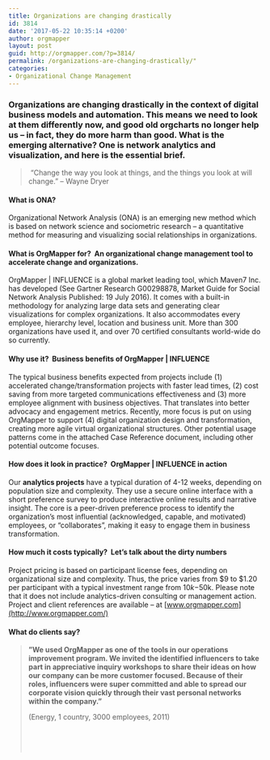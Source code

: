 ```yaml
---
title: Organizations are changing drastically
id: 3814
date: '2017-05-22 10:35:14 +0200'
author: orgmapper
layout: post
guid: http://orgmapper.com/?p=3814/
permalink: /organizations-are-changing-drastically/"
categories:
- Organizational Change Management
---
```


### Organizations are changing drastically in the context of digital business models and automation. This means we need to look at them differently now, and good old orgcharts no longer help us – in fact, they do more harm than good. What is the emerging alternative? One is network analytics and visualization, and here is the essential brief.

>  &#8220;Change the way you look at things, and the things you look at will change.&#8221; – Wayne Dryer

#### **What is ONA?** 

Organizational Network Analysis (ONA) is an emerging new method which is based on network science and sociometric research – a quantitative method for measuring and visualizing social relationships in organizations.

#### **What is OrgMapper for?  An organizational change management tool to accelerate change and organizations.**

OrgMapper | INFLUENCE is a global market leading tool, which Maven7 Inc. has developed (See Gartner Research G00298878, Market Guide for Social Network Analysis Published: 19 July 2016). It comes with a built-in methodology for analyzing large data sets and generating clear visualizations for complex organizations. It also accommodates every employee, hierarchy level, location and business unit. More than 300 organizations have used it, and over 70 certified consultants world-wide do so currently.

#### **Why use it?  Business benefits of OrgMapper | INFLUENCE**

The typical business benefits expected from projects include (1) accelerated change/transformation projects with faster lead times, (2) cost saving from more targeted communications effectiveness and (3) more employee alignment with business objectives. That translates into better advocacy and engagement metrics. Recently, more focus is put on using OrgMapper to support (4) digital organization design and transformation, creating more agile virtual organizational structures. Other potential usage patterns come in the attached Case Reference document, including other potential outcome focuses.

#### **How does it look in practice?  OrgMapper | INFLUENCE in action** 

Our **analytics projects** have a typical duration of 4-12 weeks, depending on population size and complexity. They use a secure online interface with a short preference survey to produce interactive online results and narrative insight. The core is a peer-driven preference process to identify the organization’s most influential (acknowledged, capable, and motivated) employees, or “collaborates”, making it easy to engage them in business transformation.

#### **How much it costs typically?  Let&#8217;s talk about the dirty numbers**

Project pricing is based on participant license fees, depending on organizational size and complexity. Thus, the price varies from $9 to $1.20 per participant with a typical investment range from $10k-$50k. Please note that it does not include analytics-driven consulting or management action. Project and client references are available – at [www.orgmapper.com](http://www.orgmapper.com/)

#### **What do clients say?**

> **”****We used OrgMapper as one of the tools in our operations improvement program. We invited the identified influencers to take part in appreciativ****e inquiry workshops to share their ideas on how our company can be more customer focused. Because of their roles, influencers were super committed and able to spread our corporate vision quickly through their vast personal networks within the company.”**
> 
> (Energy, 1 country, 3000 employees, 2011)
> 
> &nbsp;
> 
> &nbsp;